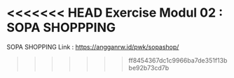 <<<<<<< HEAD
Exercise Modul 02 : SOPA SHOPPPING
=======
SOPA SHOPPING
Link : https://angganrw.id/pwk/sopashop/
>>>>>>> ff8454367dc1c9966ba7de351f13bbe92b73cd7b
